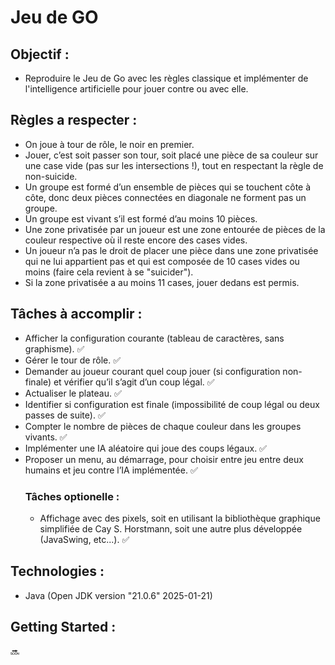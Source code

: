 # Jeu de GO

## Objectif : 
- Reproduire le Jeu de Go avec les règles classique et implémenter de l'intelligence artificielle pour jouer contre ou avec elle.

## Règles a respecter : 
- On joue à tour de rôle, le noir en premier.
- Jouer, c’est soit passer son tour, soit placé une pièce de sa couleur sur une case vide (pas sur les intersections !), tout en respectant la règle de non-suicide.
- Un groupe est formé d’un ensemble de pièces qui se touchent côte à côte, donc deux pièces connectées en diagonale ne forment pas un groupe.
- Un groupe est vivant s’il est formé d’au moins 10 pièces.
- Une zone privatisée par un joueur est une zone entourée de pièces de la couleur respective où il reste encore des cases vides.
- Un joueur n’a pas le droit de placer une pièce dans une zone privatisée qui ne lui appartient pas et qui est composée de 10 cases vides ou moins (faire cela revient à se "suicider").
- Si la zone privatisée a au moins 11 cases, jouer dedans est permis.

## Tâches à accomplir : 
- Afficher la configuration courante (tableau de caractères, sans graphisme). ✅
- Gérer le tour de rôle. ✅
- Demander au joueur courant quel coup jouer (si configuration non-finale) et vérifier qu’il s’agit d’un coup légal. ✅
- Actualiser le plateau. ✅
- Identifier si configuration est finale (impossibilité de coup légal ou deux passes de suite). ✅
- Compter le nombre de pièces de chaque couleur dans les groupes vivants. ✅
- Implémenter une IA aléatoire qui joue des coups légaux. ✅
- Proposer un menu, au démarrage, pour choisir entre jeu entre deux humains et jeu contre l’IA implémentée. ✅
    ### Tâches optionelle : 
    - Affichage avec des pixels, soit en utilisant la bibliothèque graphique simplifiée de Cay S. Horstmann, soit une autre plus développée (JavaSwing, etc...). ✅

## Technologies :
- Java (Open JDK version "21.0.6" 2025-01-21)

## Getting Started : 
   🔜
